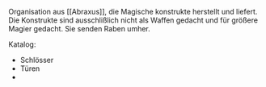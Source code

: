 Organisation aus [[Abraxus]], die Magische konstrukte herstellt und liefert.
Die Konstrukte sind ausschlißlich nicht als Waffen gedacht und für größere Magier gedacht.
Sie senden Raben umher.

Katalog:
- Schlösser
- Türen
- 